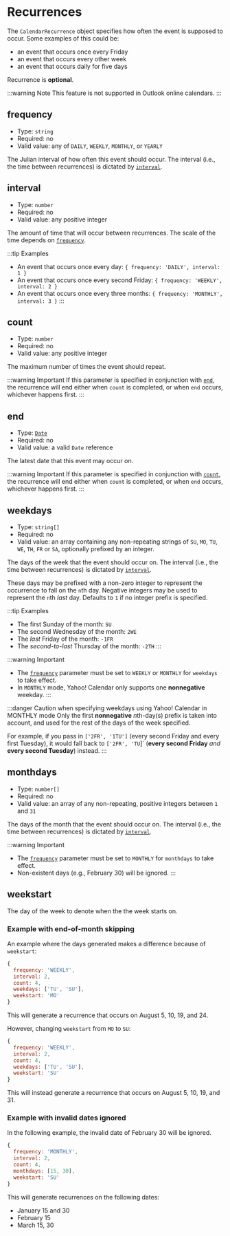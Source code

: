 # Recurrences

The `CalendarRecurrence` object specifies how often the event is supposed to occur. Some examples of this could be:

* an event that occurs once every Friday
* an event that occurs every other week
* an event that occurs daily for five days

Recurrence is **optional**.

:::warning Note
This feature is not supported in Outlook online calendars.
:::

## frequency

* Type: `string`
* Required: no
* Valid value: any of `DAILY`, `WEEKLY`, `MONTHLY`, or `YEARLY`

The Julian interval of how often this event should occur. The interval (i.e., the time between recurrences) is dictated by [`interval`](#interval).

## interval

* Type: `number`
* Required: no
* Valid value: any positive integer

The amount of time that will occur between recurrences. The scale of the time depends on [`frequency`](#frequency).

:::tip Examples
* An event that occurs once every day: `{ frequency: 'DAILY', interval: 1 }`
* An event that occurs once every second Friday: `{ frequency: 'WEEKLY', interval: 2 }`
* An event that occurs once every three months: `{ frequency: 'MONTHLY', interval: 3 }`
:::

## count

* Type: `number`
* Required: no
* Valid value: any positive integer

The maximum number of times the event should repeat.

:::warning Important
If this parameter is specified in conjunction with [`end`](#end), the recurrence will end either when `count` is completed, or when `end` occurs, whichever happens first.
:::

## end

* Type: [`Date`](https://developer.mozilla.org/en-US/docs/Web/JavaScript/Reference/Global_Objects/Date)
* Required: no
* Valid value: a valid `Date` reference

The latest date that this event may occur on.

:::warning Important
If this parameter is specified in conjunction with [`count`](#count), the recurrence will end either when `count` is completed, or when `end` occurs, whichever happens first.
:::

## weekdays

* Type: `string[]`
* Required: no
* Valid value: an array containing any non-repeating strings of `SU`, `MO`, `TU`, `WE`, `TH`, `FR` or `SA`, optionally prefixed by an integer.

The days of the week that the event should occur on. The interval (i.e., the time between recurrences) is dictated by [`interval`](#interval).

These days may be prefixed with a non-zero integer to represent the occurrence to fall on the `n`th day. Negative integers may be used to represent the `n`th *last* day. Defaults to `1` if no integer prefix is specified.

:::tip Examples
* The first Sunday of the month: `SU`
* The second Wednesday of the month: `2WE`
* The *last* Friday of the month: `-1FR`
* The *second-to-last* Thursday of the month: `-2TH`
:::

:::warning Important
* The [`frequency`](#frequency) parameter must be set to `WEEKLY` or `MONTHLY` for `weekdays` to take effect.
* In `MONTHLY` mode, Yahoo! Calendar only supports one **nonnegative** weekday.
:::

:::danger Caution when specifying weekdays using Yahoo! Calendar in MONTHLY mode
Only the first **nonnegative** *n*th-day(s) prefix is taken into account, and used for the rest of the days of the week specified.

For example, if you pass in `['2FR', '1TU']` (every second Friday and every first Tuesday), it would fall back to `['2FR', 'TU`]` (**every second Friday** *and* **every second Tuesday**) instead.
:::

## monthdays

* Type: `number[]`
* Required: no
* Valid value: an array of any non-repeating, positive integers between `1` and `31`

The days of the month that the event should occur on. The interval (i.e., the time between recurrences) is dictated by [`interval`](#interval).

:::warning Important
* The [`frequency`](#frequency) parameter must be set to `MONTHLY` for `monthdays` to take effect.
* Non-existent days (e.g., February 30) will be ignored.
:::

## weekstart

The day of the week to denote when the the week starts on.

### Example with end-of-month skipping

An example where the days generated makes a difference because of `weekstart`:

```js
{
  frequency: 'WEEKLY',
  interval: 2,
  count: 4,
  weekdays: ['TU', 'SU'],
  weekstart: 'MO'
}
```

This will generate a recurrence that occurs on August 5, 10, 19, and 24.

However, changing `weekstart` from `MO` to `SU`:

```js
{
  frequency: 'WEEKLY',
  interval: 2,
  count: 4,
  weekdays: ['TU', 'SU'],
  weekstart: 'SU'
}
```

This will instead generate a recurrence that occurs on August 5, 10, 19, and 31.

### Example with invalid dates ignored

In the following example, the invalid date of February 30 will be ignored.

```js
{
  frequency: 'MONTHLY',
  interval: 2,
  count: 4,
  monthdays: [15, 30],
  weekstart: 'SU'
}
```

This will generate recurrences on the following dates:

* January 15 and 30
* February 15
* March 15, 30
